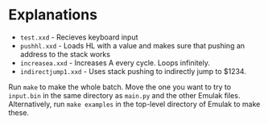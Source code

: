 # Explanations

 - `test.xxd` - Recieves keyboard input
 - `pushhl.xxd` - Loads HL with a value and makes sure that pushing an address to the stack works
 - `increasea.xxd` - Increases A every cycle. Loops infinitely.
 - `indirectjump1.xxd` - Uses stack pushing to indirectly jump to $1234.

Run `make` to make the whole batch. Move the one you want to try to `input.bin` in the same directory as `main.py` and the other
Emulak files. Alternatively, run `make examples` in the top-level directory of Emulak to make these.
